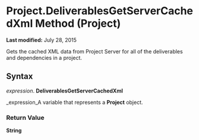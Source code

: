
# Project.DeliverablesGetServerCachedXml Method (Project)

 **Last modified:** July 28, 2015

Gets the cached XML data from Project Server for all of the deliverables and dependencies in a project.

## Syntax

 _expression_. **DeliverablesGetServerCachedXml**

 _expression_A variable that represents a  **Project** object.


### Return Value

 **String**

